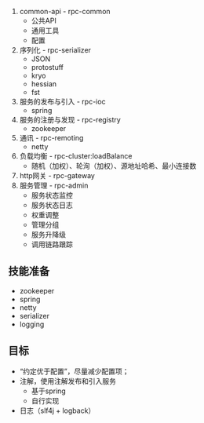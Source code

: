 1. common-api - rpc-common
    * 公共API
    * 通用工具
    * 配置
2. 序列化 - rpc-serializer
    * JSON
    * protostuff
    * kryo
    * hessian
    * fst
3. 服务的发布与引入 - rpc-ioc
    * spring
4. 服务的注册与发现 - rpc-registry
    * zookeeper
5. 通讯 - rpc-remoting
    * netty
6. 负载均衡 - rpc-cluster:loadBalance
    * 随机（加权）、轮洵（加权）、源地址哈希、最小连接数
7. http网关 - rpc-gateway
8. 服务管理 - rpc-admin
    * 服务状态监控
    * 服务状态日志
    * 权重调整
    * 管理分组
    * 服务升降级
    * 调用链路跟踪


## 技能准备
* zookeeper
* spring
* netty
* serializer
* logging

## 目标
* “约定优于配置”，尽量减少配置项；
* 注解，使用注解发布和引入服务
    * 基于spring
    * 自行实现
* 日志（slf4j + logback）